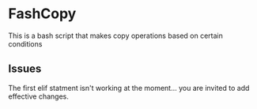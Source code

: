 # FashCopy

This is a bash script that makes copy operations based on certain conditions

## Issues

The first elif statment isn't working at the moment... you are invited to add effective changes.